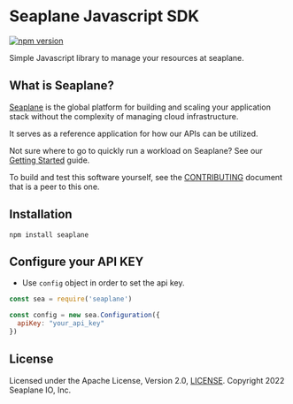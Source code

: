 # Seaplane Javascript SDK
[![npm version](https://badge.fury.io/js/seaplane.svg)](https://badge.fury.io/js/seaplane)

Simple Javascript library to manage your resources at seaplane.


## What is Seaplane?

[Seaplane] is the global platform for building and scaling your application stack
without the complexity of managing cloud infrastructure.

It serves as a reference application for how our APIs can be utilized.

Not sure where to go to quickly run a workload on Seaplane? See our [Getting
Started] guide.

To build and test this software yourself, see the [CONTRIBUTING] document that is a peer to this one.

## Installation

```shell
npm install seaplane
```

## Configure your API KEY

* Use `config` object in order to set the api key.

```javascript
const sea = require('seaplane')

const config = new sea.Configuration({ 
  apiKey: "your_api_key"  
})
```

## License

Licensed under the Apache License, Version 2.0, [LICENSE]. Copyright 2022 Seaplane IO, Inc.

[//]: # (Links)


[LICENSE]: https://github.com/seaplane-io/seaplane/blob/main/LICENSE
[Seaplane]: https://seaplane.io/
[CLI]: https://github.com/seaplane-io/seaplane/tree/main/seaplane-cli
[SDK]: https://github.com/seaplane-io/seaplane/tree/main/seaplane
[Getting Started]: https://github.com/seaplane-io/seaplane/blob/main/seaplane-sdk/javascript/docs/quickstart.md
[CONTRIBUTING]: https://github.com/seaplane-io/seaplane/tree/main/seaplane-sdk/javascript/CONTRIBUTIONS.md
[LICENSE]: https://github.com/seaplane-io/seaplane/blob/main/LICENSE
